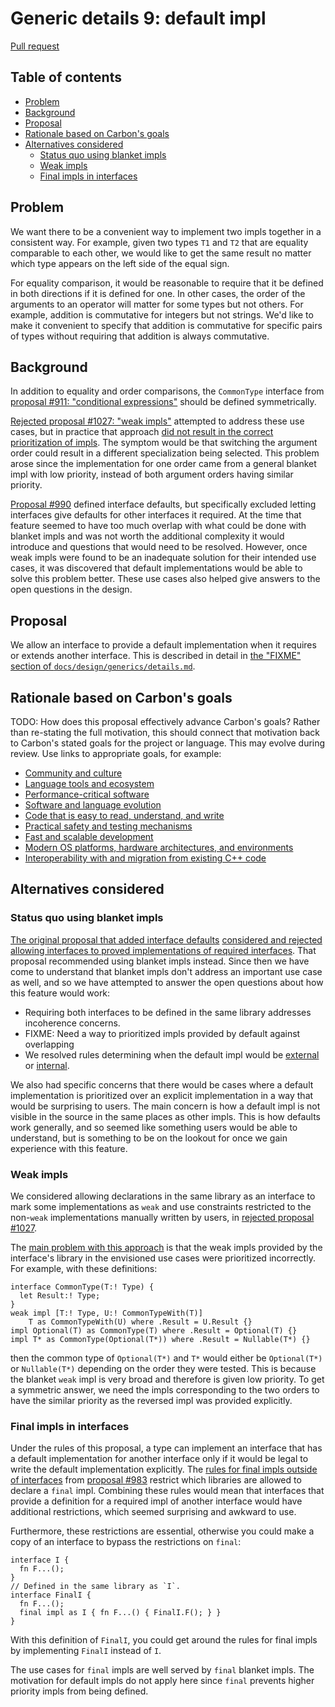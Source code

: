 # Generic details 9: default impl

<!--
Part of the Carbon Language project, under the Apache License v2.0 with LLVM
Exceptions. See /LICENSE for license information.
SPDX-License-Identifier: Apache-2.0 WITH LLVM-exception
-->

[Pull request](https://github.com/carbon-language/carbon-lang/pull/1034)

<!-- toc -->

## Table of contents

-   [Problem](#problem)
-   [Background](#background)
-   [Proposal](#proposal)
-   [Rationale based on Carbon's goals](#rationale-based-on-carbons-goals)
-   [Alternatives considered](#alternatives-considered)
    -   [Status quo using blanket impls](#status-quo-using-blanket-impls)
    -   [Weak impls](#weak-impls)
    -   [Final impls in interfaces](#final-impls-in-interfaces)

<!-- tocstop -->

## Problem

We want there to be a convenient way to implement two impls together in a
consistent way. For example, given two types `T1` and `T2` that are equality
comparable to each other, we would like to get the same result no matter which
type appears on the left side of the equal sign.

For equality comparison, it would be reasonable to require that it be defined in
both directions if it is defined for one. In other cases, the order of the
arguments to an operator will matter for some types but not others. For example,
addition is commutative for integers but not strings. We'd like to make it
convenient to specify that addition is commutative for specific pairs of types
without requiring that addition is always commutative.

## Background

In addition to equality and order comparisons, the `CommonType` interface from
[proposal #911: "conditional expressions"](https://github.com/carbon-language/carbon-lang/pull/911)
should be defined symmetrically.

[Rejected proposal #1027: "weak impls"](https://github.com/carbon-language/carbon-lang/pull/1027)
attempted to address these use cases, but in practice that approach
[did not result in the correct prioritization of impls](https://discord.com/channels/655572317891461132/708431657849585705/931740599600709692).
The symptom would be that switching the argument order could result in a
different specialization being selected. This problem arose since the
implementation for one order came from a general blanket impl with low priority,
instead of both argument orders having similar priority.

[Proposal #990](https://github.com/carbon-language/carbon-lang/pull/990) defined
interface defaults, but specifically excluded letting interfaces give defaults
for other interfaces it required. At the time that feature seemed to have too
much overlap with what could be done with blanket impls and was not worth the
additional complexity it would introduce and questions that would need to be
resolved. However, once weak impls were found to be an inadequate solution for
their intended use cases, it was discovered that default implementations would
be able to solve this problem better. These use cases also helped give answers
to the open questions in the design.

## Proposal

We allow an interface to provide a default implementation when it requires or
extends another interface. This is described in detail in
[the "FIXME" section of `docs/design/generics/details.md`](docs/design/generics/details.md#FIXME).

## Rationale based on Carbon's goals

TODO: How does this proposal effectively advance Carbon's goals? Rather than
re-stating the full motivation, this should connect that motivation back to
Carbon's stated goals for the project or language. This may evolve during
review. Use links to appropriate goals, for example:

-   [Community and culture](/docs/project/goals.md#community-and-culture)
-   [Language tools and ecosystem](/docs/project/goals.md#language-tools-and-ecosystem)
-   [Performance-critical software](/docs/project/goals.md#performance-critical-software)
-   [Software and language evolution](/docs/project/goals.md#software-and-language-evolution)
-   [Code that is easy to read, understand, and write](/docs/project/goals.md#code-that-is-easy-to-read-understand-and-write)
-   [Practical safety and testing mechanisms](/docs/project/goals.md#practical-safety-and-testing-mechanisms)
-   [Fast and scalable development](/docs/project/goals.md#fast-and-scalable-development)
-   [Modern OS platforms, hardware architectures, and environments](/docs/project/goals.md#modern-os-platforms-hardware-architectures-and-environments)
-   [Interoperability with and migration from existing C++ code](/docs/project/goals.md#interoperability-with-and-migration-from-existing-c-code)

## Alternatives considered

### Status quo using blanket impls

[The original proposal that added interface defaults](https://github.com/carbon-language/carbon-lang/pull/990)
[considered and rejected allowing interfaces to proved implementations of required interfaces](p0990.md#allow-default-implementations-of-required-interfaces).
That proposal recommended using blanket impls instead. Since then we have come
to understand that blanket impls don't address an important use case as well,
and so we have attempted to answer the open questions about how this feature
would work:

-   Requiring both interfaces to be defined in the same library addresses
    incoherence concerns.
-   FIXME: Need a way to prioritized impls provided by default against
    overlapping
-   We resolved rules determining when the default impl would be
    [external](/docs/design/generics/terminology.md#external-impl) or
    [internal](/docs/design/generics/terminology.md#internal-impl).

We also had specific concerns that there would be cases where a default
implementation is prioritized over an explicit implementation in a way that
would be surprising to users. The main concern is how a default impl is not
visible in the source in the same places as other impls. This is how defaults
work generally, and so seemed like something users would be able to understand,
but is something to be on the lookout for once we gain experience with this
feature.

### Weak impls

We considered allowing declarations in the same library as an interface to mark
some implementations as `weak` and use constraints restricted to the non-`weak`
implementations manually written by users, in
[rejected proposal #1027](https://github.com/carbon-language/carbon-lang/pull/1027).

The
[main problem with this approach](https://discord.com/channels/655572317891461132/708431657849585705/931740599600709692)
is that the weak impls provided by the interface's library in the envisioned use
cases were prioritized incorrectly. For example, with these definitions:

```
interface CommonType(T:! Type) {
  let Result:! Type;
}
weak impl [T:! Type, U:! CommonTypeWith(T)]
    T as CommonTypeWith(U) where .Result = U.Result {}
impl Optional(T) as CommonType(T) where .Result = Optional(T) {}
impl T* as CommonType(Optional(T*)) where .Result = Nullable(T*) {}
```

then the common type of `Optional(T*)` and `T*` would either be `Optional(T*)`
or `Nullable(T*)` depending on the order they were tested. This is because the
blanket `weak` impl is very broad and therefore is given low priority. To get a
symmetric answer, we need the impls corresponding to the two orders to have the
similar priority as the reversed impl was provided explicitly.

### Final impls in interfaces

Under the rules of this proposal, a type can implement an interface that has a
default implementation for another interface only if it would be legal to write
the default implementation explicitly. The
[rules for final impls outside of interfaces](/docs/design/generics/details.md#libraries-that-can-contain-final-impls)
from [proposal #983](https://github.com/carbon-language/carbon-lang/pull/983)
restrict which libraries are allowed to declare a `final` impl. Combining these
rules would mean that interfaces that provide a definition for a required impl
of another interface would have additional restrictions, which seemed surprising
and awkward to use.

Furthermore, these restrictions are essential, otherwise you could make a copy
of an interface to bypass the restrictions on `final`:

```
interface I {
  fn F...();
}
// Defined in the same library as `I`.
interface FinalI {
  fn F...();
  final impl as I { fn F...() { FinalI.F(); } }
}
```

With this definition of `FinalI`, you could get around the rules for final impls
by implementing `FinalI` instead of `I`.

The use cases for `final` impls are well served by `final` blanket impls. The
motivation for default impls do not apply here since `final` prevents higher
priority impls from being defined.
